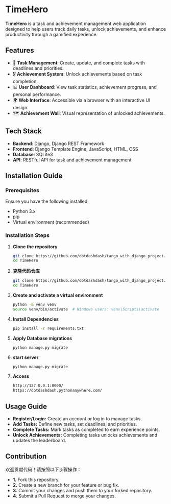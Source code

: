 # TimeHero

**TimeHero** is a task and achievement management web application designed to help users track daily tasks, unlock achievements, and enhance productivity through a gamified experience.

## Features

- 📝 **Task Management**: Create, update, and complete tasks with deadlines and priorities.
- 🎖️ **Achievement System**: Unlock achievements based on task completion.
- 📊 **User Dashboard**: View task statistics, achievement progress, and personal performance.
- 🌍 **Web Interface**: Accessible via a browser with an interactive UI design.
- 🗺️ **Achievement Wall**: Visual representation of unlocked achievements.

## Tech Stack

- **Backend**: Django, Django REST Framework
- **Frontend**: Django Template Engine, JavaScript, HTML, CSS
- **Database**: SQLite3
- **API**: RESTful API for task and achievement management

## Installation Guide

### Prerequisites
Ensure you have the following installed:
- Python 3.x
- pip
- Virtual environment (recommended)

### Installation Steps

1. **Clone the repository**
   ```sh
   git clone https://github.com/dotdashdash/tango_with_django_project.git
   cd TimeHero

1. **克隆代码仓库**
   ```sh
   git clone https://github.com/dotdashdash/tango_with_django_project.git
   cd TimeHero
2. **Create and activate a virtual environment**
   ```sh
   python -m venv venv
   source venv/bin/activate  # Windows users: venv\Scripts\activate

3. **Install Dependencies**
   ```sh
   pip install -r requirements.txt
4. **Apply Database migrations**
   ```sh
   python manage.py migrate
5. **start server**
   ```sh
   python manage.py migrate
6. **Access**
   ```sh
   http://127.0.0.1:8000/
   https://dotdashdash.pythonanywhere.com/
## Usage Guide
- **Register/Login:** Create an account or log in to manage tasks.
- **Add Tasks:** Define new tasks, set deadlines, and priorities.
- **Complete Tasks:** Mark tasks as completed to earn experience points.
- **Unlock Achievements:** Completing tasks unlocks achievements and updates the leaderboard.

## Contribution
欢迎贡献代码！请按照以下步骤操作：
- **1.** Fork this repository.
- **2.** Create a new branch for your feature or bug fix.
- **3.** Commit your changes and push them to your forked repository.
- **4.** Submit a Pull Request to merge your changes.

